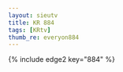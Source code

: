 ```yaml
--- 
layout: sieutv
title: KR 884
tags: [KRtv]
thumb_re: everyon884
---
```

{% include edge2 key="884" %} 
